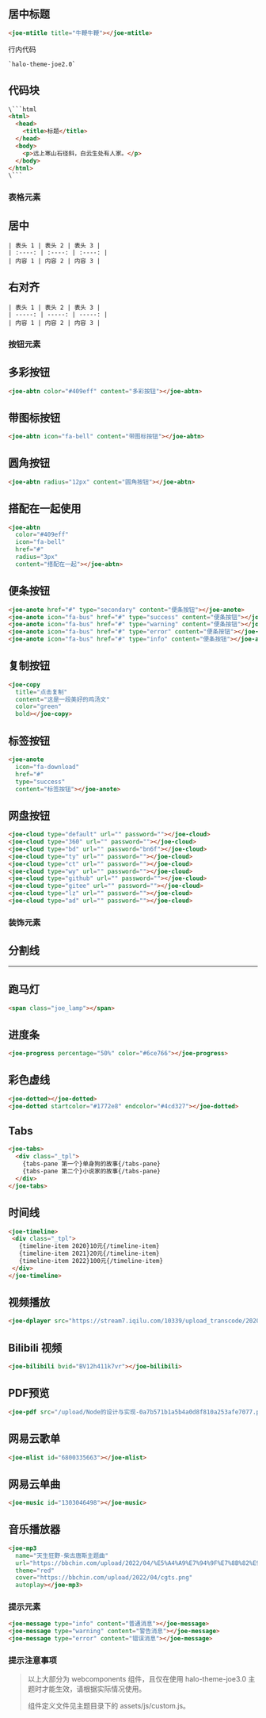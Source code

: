 
## 居中标题



```HTML
<joe-mtitle title="牛鞭牛鞭"></joe-mtitle>
```

行内代码


```
`halo-theme-joe2.0`
```

## 代码块

```HTML
\```html
<html>
  <head>
    <title>标题</title>
  </head>
  <body>
    <p>远上寒山石径斜，白云生处有人家。</p>
  </body>
</html>
\```
```

### 表格元素

## 居中


```text
| 表头 1 | 表头 2 | 表头 3 |
| :----: | :----: | :----: |
| 内容 1 | 内容 2 | 内容 3 |
```

## 右对齐


```text
| 表头 1 | 表头 2 | 表头 3 |
| -----: | -----: | -----: |
| 内容 1 | 内容 2 | 内容 3 |
```

### 按钮元素

## 多彩按钮



```HTML
<joe-abtn color="#409eff" content="多彩按钮"></joe-abtn>
```

## 带图标按钮


```HTML
<joe-abtn icon="fa-bell" content="带图标按钮"></joe-abtn>
```

## 圆角按钮



```HTML
<joe-abtn radius="12px" content="圆角按钮"></joe-abtn>
```

## 搭配在一起使用


```HTML
<joe-abtn
  color="#409eff"
  icon="fa-bell"
  href="#"
  radius="3px"
  content="搭配在一起"></joe-abtn>
```

## 便条按钮


```HTML
<joe-anote href="#" type="secondary" content="便条按钮"></joe-anote>
<joe-anote icon="fa-bus" href="#" type="success" content="便条按钮"></joe-anote>
<joe-anote icon="fa-bus" href="#" type="warning" content="便条按钮"></joe-anote>
<joe-anote icon="fa-bus" href="#" type="error" content="便条按钮"></joe-anote>
<joe-anote icon="fa-bus" href="#" type="info" content="便条按钮"></joe-anote>
```

## 复制按钮


```HTML
<joe-copy
  title="点击复制"
  content="这是一段美好的鸡汤文"
  color="green"
  bold></joe-copy>
```

## 标签按钮


```HTML
<joe-anote
  icon="fa-download"
  href="#"
  type="success"
  content="标签按钮"></joe-anote>
```

## 网盘按钮



```HTML
<joe-cloud type="default" url="" password=""></joe-cloud>
<joe-cloud type="360" url="" password=""></joe-cloud>
<joe-cloud type="bd" url="" password="bn6f"></joe-cloud>
<joe-cloud type="ty" url="" password=""></joe-cloud>
<joe-cloud type="ct" url="" password=""></joe-cloud>
<joe-cloud type="wy" url="" password=""></joe-cloud>
<joe-cloud type="github" url="" password=""></joe-cloud>
<joe-cloud type="gitee" url="" password=""></joe-cloud>
<joe-cloud type="lz" url="" password=""></joe-cloud>
<joe-cloud type="ad" url="" password=""></joe-cloud>
```

### 装饰元素

## 分割线

---

## 跑马灯

<span class="joe_lamp"></span>

```HTML
<span class="joe_lamp"></span>
```

## 进度条


```HTML
<joe-progress percentage="50%" color="#6ce766"></joe-progress>
```

## 彩色虚线

```HTML
<joe-dotted></joe-dotted>
<joe-dotted startcolor="#1772e8" endcolor="#4cd327"></joe-dotted>
```

## Tabs


```HTML
<joe-tabs>
  <div class="_tpl">
    {tabs-pane 第一个}单身狗的故事{/tabs-pane}
    {tabs-pane 第二个}小说家的故事{/tabs-pane}
  </div>
</joe-tabs>
```

## 时间线

```HTML
<joe-timeline>
 <div class="_tpl">
   {timeline-item 2020}10元{/timeline-item}
   {timeline-item 2021}20元{/timeline-item}
   {timeline-item 2022}100元{/timeline-item}
 </div>
</joe-timeline>
```

## 视频播放


```HTML
<joe-dplayer src="https://stream7.iqilu.com/10339/upload_transcode/202002/17/20200217101826WjyFCbUXQ2.mp4"></joe-dplyer>
```

## Bilibili 视频


```HTML
<joe-bilibili bvid="BV12h411k7vr"></joe-bilibili>
```

## PDF预览


```HTML
<joe-pdf src="/upload/Node的设计与实现-0a7b571b1a5b4a0d8f810a253afe7077.pdf"></joe-pdf>
```

## 网易云歌单

```HTML
<joe-mlist id="6800335663"></joe-mlist>
```

## 网易云单曲


```HTML
<joe-music id="1303046498"></joe-music>
```

## 音乐播放器

```HTML
<joe-mp3
  name="天生狂野-柴古唐斯主题曲"
  url="https://bbchin.com/upload/2022/04/%E5%A4%A9%E7%94%9F%E7%8B%82%E9%87%8E-%E6%9F%B4%E5%8F%A4%E5%94%90%E6%96%AF%E4%B8%BB%E9%A2%98%E6%9B%B2.mp3"
  theme="red"
  cover="https://bbchin.com/upload/2022/04/cgts.png"
  autoplay></joe-mp3>
```

### 提示元素



```HTML
<joe-message type="info" content="普通消息"></joe-message>
<joe-message type="warning" content="警告消息"></joe-message>
<joe-message type="error" content="错误消息"></joe-message>
```

### 提示注意事项

> 以上大部分为 webcomponents 组件，且仅在使用 halo-theme-joe3.0 主题时才能生效，请根据实际情况使用。
>
> 组件定义文件见主题目录下的 assets/js/custom.js。

